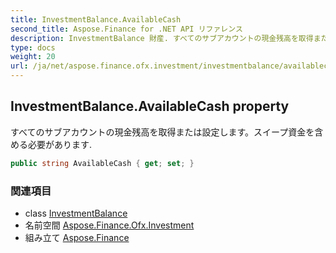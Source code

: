 ```yaml
---
title: InvestmentBalance.AvailableCash
second_title: Aspose.Finance for .NET API リファレンス
description: InvestmentBalance 財産. すべてのサブアカウントの現金残高を取得または設定しますスイープ資金を含める必要があります.
type: docs
weight: 20
url: /ja/net/aspose.finance.ofx.investment/investmentbalance/availablecash/
---
```

## InvestmentBalance.AvailableCash property

すべてのサブアカウントの現金残高を取得または設定します。スイープ資金を含める必要があります.

```csharp
public string AvailableCash { get; set; }
```

### 関連項目

* class [InvestmentBalance](../)
* 名前空間 [Aspose.Finance.Ofx.Investment](../../investmentbalance/)
* 組み立て [Aspose.Finance](../../../)


